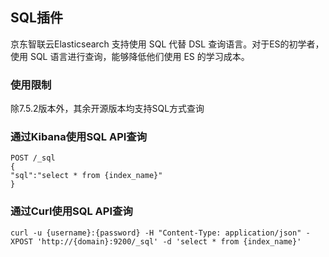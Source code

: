 ## SQL插件
 京东智联云Elasticsearch 支持使用 SQL 代替 DSL 查询语言。对于ES的初学者，使用 SQL 语言进行查询，能够降低他们使用 ES 的学习成本。</br>

### 使用限制
除7.5.2版本外，其余开源版本均支持SQL方式查询

### 通过Kibana使用SQL API查询

```
POST /_sql
{
"sql":"select * from {index_name}"
}
```

### 通过Curl使用SQL API查询

```
curl -u {username}:{password} -H "Content-Type: application/json" -XPOST 'http://{domain}:9200/_sql' -d 'select * from {index_name}'
```
